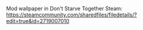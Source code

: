 Mod wallpaper in Don't Starve Together
Steam: https://steamcommunity.com/sharedfiles/filedetails/?edit=true&id=2719007010
